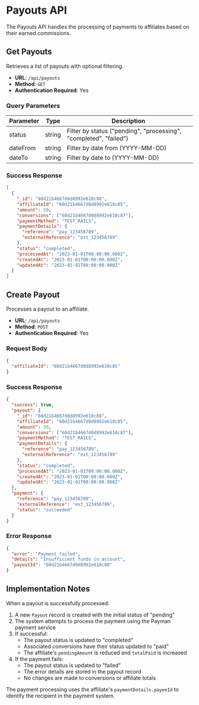 # Payouts API

The Payouts API handles the processing of payments to affiliates based on their earned commissions.

## Get Payouts

Retrieves a list of payouts with optional filtering.

- **URL**: `/api/payouts`
- **Method**: `GET`
- **Authentication Required**: Yes

### Query Parameters

| Parameter | Type | Description |
|-----------|------|-------------|
| status | string | Filter by status ("pending", "processing", "completed", "failed") |
| dateFrom | string | Filter by date from (YYYY-MM-DD) |
| dateTo | string | Filter by date to (YYYY-MM-DD) |

### Success Response

```json
[
  {
    "_id": "60d21b4667d0d8992e610c88",
    "affiliateId": "60d21b4667d0d8992e610c85",
    "amount": 50,
    "conversions": ["60d21b4667d0d8992e610c87"],
    "paymentMethod": "TEST_RAILS",
    "paymentDetails": {
      "reference": "pay_123456789",
      "externalReference": "ext_123456789"
    },
    "status": "completed",
    "processedAt": "2023-01-01T00:00:00.000Z",
    "createdAt": "2023-01-01T00:00:00.000Z",
    "updatedAt": "2023-01-01T00:00:00.000Z"
  }
]
```

## Create Payout

Processes a payout to an affiliate.

- **URL**: `/api/payouts`
- **Method**: `POST`
- **Authentication Required**: Yes

### Request Body

```json
{
  "affiliateId": "60d21b4667d0d8992e610c85"
}
```

### Success Response

```json
{
  "success": true,
  "payout": {
    "_id": "60d21b4667d0d8992e610c88",
    "affiliateId": "60d21b4667d0d8992e610c85",
    "amount": 50,
    "conversions": ["60d21b4667d0d8992e610c87"],
    "paymentMethod": "TEST_RAILS",
    "paymentDetails": {
      "reference": "pay_123456789",
      "externalReference": "ext_123456789"
    },
    "status": "completed",
    "processedAt": "2023-01-01T00:00:00.000Z",
    "createdAt": "2023-01-01T00:00:00.000Z",
    "updatedAt": "2023-01-01T00:00:00.000Z"
  },
  "payment": {
    "reference": "pay_123456789",
    "externalReference": "ext_123456789",
    "status": "succeeded"
  }
}
```

### Error Response

```json
{
  "error": "Payment failed",
  "details": "Insufficient funds in account",
  "payoutId": "60d21b4667d0d8992e610c88"
}
```

## Implementation Notes

When a payout is successfully processed:

1. A new `Payout` record is created with the initial status of "pending"
2. The system attempts to process the payment using the Payman payment service
3. If successful:
   - The payout status is updated to "completed"
   - Associated conversions have their status updated to "paid"
   - The affiliate's `pendingAmount` is reduced and `totalPaid` is increased
4. If the payment fails:
   - The payout status is updated to "failed"
   - The error details are stored in the payout record
   - No changes are made to conversions or affiliate totals

The payment processing uses the affiliate's `paymentDetails.payeeId` to identify the recipient in the payment system.
